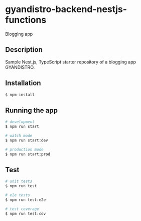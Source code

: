 # gyandistro-backend-nestjs-functions
Blogging app 

## Description

Sample Nest.js, TypeScript starter repository of a blogging app GYANDISTRO.

## Installation

```bash
$ npm install
```

## Running the app

```bash
# development
$ npm run start

# watch mode
$ npm run start:dev

# production mode
$ npm run start:prod
```

## Test

```bash
# unit tests
$ npm run test

# e2e tests
$ npm run test:e2e

# test coverage
$ npm run test:cov
```